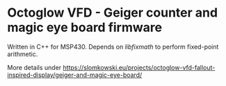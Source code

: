 # Octoglow VFD - Geiger counter and magic eye board firmware

Written in C++ for MSP430. Depends on *libfixmath* to perform fixed-point arithmetic.

More details under https://slomkowski.eu/projects/octoglow-vfd-fallout-inspired-display/geiger-and-magic-eye-board/
